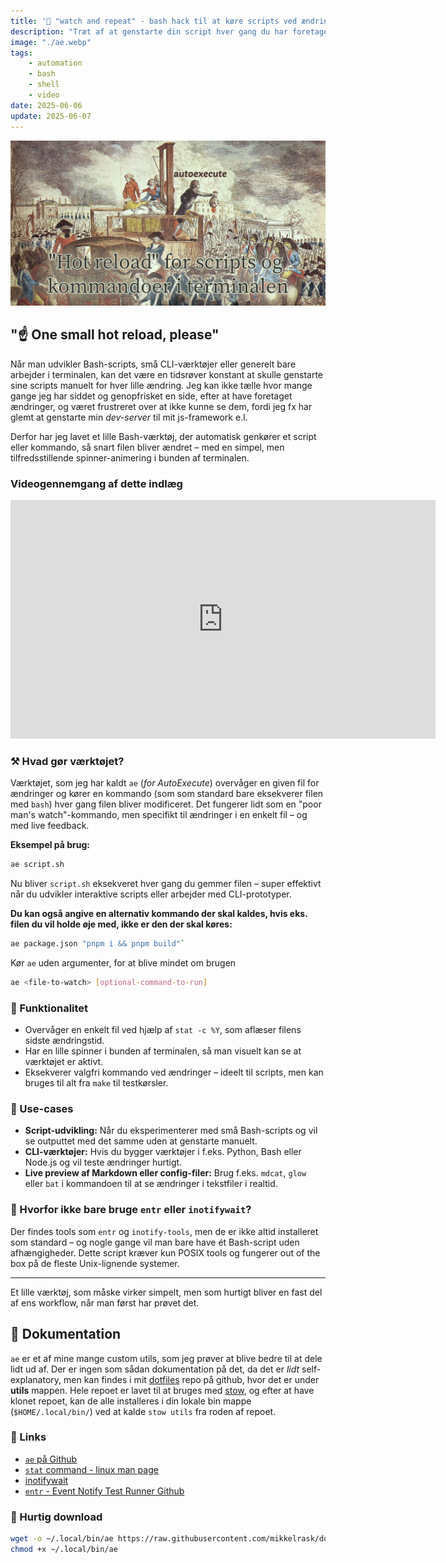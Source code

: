 ```yaml
---
title: '🔎 "watch and repeat" - bash hack til at køre scripts ved ændringer'
description: "Træt af at genstarte din script hver gang du har foretaget en lille ændring? Glemmer du at genstarte din dev server, når du sidder og udvikler? - 'ae' has got your back!"
image: "./ae.webp"
tags:
    - automation
    - bash
    - shell
    - video
date: 2025-06-06
update: 2025-06-07
---
```

![AutoExecute in action](./ae.webp)
## "☝️ One small hot reload, please"
Når man udvikler Bash-scripts, små CLI-værktøjer eller generelt bare arbejder i terminalen, kan det være en tidsrøver konstant at skulle genstarte sine scripts manuelt for hver lille ændring. Jeg kan ikke tælle hvor mange gange jeg har siddet og genopfrisket en side, efter at have foretaget ændringer, og været frustreret over at ikke kunne se dem, fordi jeg fx har glemt at genstarte min _dev-server_ til mit js-framework e.l. 

Derfor har jeg lavet et lille Bash-værktøj, der automatisk genkører et script eller kommando, så snart filen bliver ændret – med en simpel, men tilfredsstillende spinner-animering i bunden af terminalen.
### Videogennemgang af dette indlæg

<iframe width="680" height="382" 
        src="https://youtube.com/embed/Hfydp6SbxEw" 
        frameborder="0" allowfullscreen>
</iframe>

### ⚒️ Hvad gør værktøjet?
Værktøjet, som jeg har kaldt `ae` (_for AutoExecute_) overvåger en given fil for ændringer og kører en kommando (som som standard bare eksekverer filen med `bash`) hver gang filen bliver modificeret. Det fungerer lidt som en "poor man's watch"-kommando, men specifikt til ændringer i en enkelt fil – og med live feedback.

**Eksempel på brug:**
```sh
ae script.sh
```
Nu bliver `script.sh` eksekveret hver gang du gemmer filen – super effektivt når du udvikler interaktive scripts eller arbejder med CLI-prototyper.

**Du kan også angive en alternativ kommando der skal kaldes, hvis eks. filen du vil holde øje med, ikke er den der skal køres:**
```sh
ae package.json "pnpm i && pnpm build"`
```
Kør `ae` uden argumenter, for at blive mindet om brugen
```sh
ae <file-to-watch> [optional-command-to-run]
```
###  Funktionalitet
- Overvåger en enkelt fil ved hjælp af `stat -c %Y`, som aflæser filens sidste ændringstid.
- Har en lille spinner i bunden af terminalen, så man visuelt kan se at værktøjet er aktivt.
- Eksekverer valgfri kommando ved ændringer – ideelt til scripts, men kan bruges til alt fra `make` til testkørsler.
### 💼 Use-cases
- **Script-udvikling:** Når du eksperimenterer med små Bash-scripts og vil se outputtet med det samme uden at genstarte manuelt.
- **CLI-værktøjer:** Hvis du bygger værktøjer i f.eks. Python, Bash eller Node.js og vil teste ændringer hurtigt.
- **Live preview af Markdown eller config-filer:** Brug f.eks. `mdcat`, `glow` eller `bat` i kommandoen til at se ændringer i tekstfiler i realtid.
### 🤔 Hvorfor ikke bare bruge `entr` eller `inotifywait`?
Der findes tools som `entr` og `inotify-tools`, men de er ikke altid installeret som standard – og nogle gange vil man bare have ét Bash-script uden afhængigheder. Dette script kræver kun POSIX tools og fungerer out of the box på de fleste Unix-lignende systemer.

---
Et lille værktøj, som måske virker simpelt, men som hurtigt bliver en fast del af ens workflow, når man først har prøvet det.
## 📔 Dokumentation
`ae` er et af mine mange custom utils, som jeg prøver at blive bedre til at dele lidt ud af. Der er ingen som sådan dokumentation på det, da det er _lidt_ self-explanatory, men kan findes i mit [dotfiles](https://github.com/mikkelrask/dotfiles) repo på github, hvor det er under **utils** mappen. Hele repoet er lavet til at bruges med [stow](https://www.gnu.org/software/stow/), og efter at have klonet repoet, kan de alle installeres i din lokale bin mappe (`$HOME/.local/bin/`) ved at kalde `stow utils` fra roden af repoet.
### 🔗 Links
- [`ae` på Github](https://github.com/mikkelrask/dotfiles/blob/main/utils/.local/bin/ae)
- [`stat` command - linux man page](https://www.man7.org/linux/man-pages/man1/stat.1.html)
- [inotifywait](https://linux.die.net/man/1/inotifywait)
- [`entr` - Event Notify Test Runner Github](https://github.com/eradman/entr)

###  Hurtig download
```sh
wget -o ~/.local/bin/ae https://raw.githubusercontent.com/mikkelrask/dotfiles/refs/heads/main/utils/.local/bin/ae
chmod +x ~/.local/bin/ae
```

